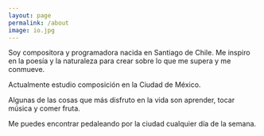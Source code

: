 ```yaml
---
layout: page
permalink: /about
image: io.jpg
---
```


Soy compositora y programadora nacida en Santiago de Chile. Me inspiro en la poesía y la naturaleza para crear sobre lo que me supera y me conmueve.

Actualmente estudio composición en la Ciudad de México.

Algunas de las cosas que más disfruto en la vida son aprender, tocar música y comer fruta.

Me puedes encontrar pedaleando por la ciudad cualquier día de la semana.
